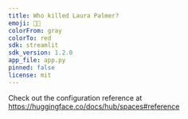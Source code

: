 ```yaml
---
title: Who killed Laura Palmer?
emoji: 🕵🏻
colorFrom: gray
colorTo: red
sdk: streamlit
sdk_version: 1.2.0
app_file: app.py
pinned: false
license: mit
---
```


Check out the configuration reference at https://huggingface.co/docs/hub/spaces#reference
